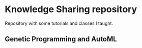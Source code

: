 # Knowledge Sharing repository

Repository with some tutorials and classes I taught.

## Genetic Programming and AutoML

